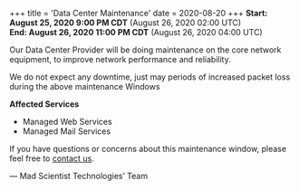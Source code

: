 +++
title = 'Data Center Maintenance'
date = 2020-08-20
+++
**Start: August 25, 2020 9:00 PM CDT** (August 26, 2020 02:00 UTC)<br>
**End: August 26, 2020 11:00 PM CDT** (August 26, 2020 04:00 UTC)

Our Data Center Provider will be doing maintenance on the core network equipment, to improve network performance and reliability.

We do not expect any downtime, just may periods of increased packet loss during the above maintenance Windows

**Affected Services**

* Managed Web Services
* Managed Mail Services

If you have questions or concerns about this maintenance window, please feel free to [contact us](https://madscitech.com/about/contact/).

&mdash; Mad Scientist Technologies’ Team